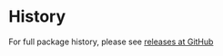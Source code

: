 History
=========
For full package history, please see [releases at GitHub](https://github.com/veliovgroup/Meteor-logger-mongo/releases)